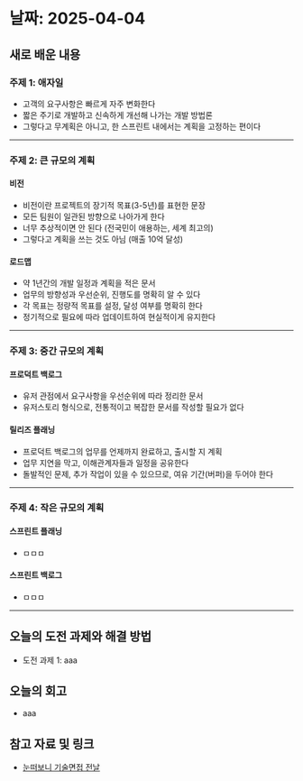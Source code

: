 # 날짜: 2025-04-04

## 새로 배운 내용
### 주제 1: 애자일
- 고객의 요구사항은 빠르게 자주 변화한다
- 짧은 주기로 개발하고 신속하게 개선해 나가는 개발 방법론
- 그렇다고 무계획은 아니고, 한 스프린트 내에서는 계획을 고정하는 편이다

---

### 주제 2: 큰 규모의 계획
#### 비전
- 비전이란 프로젝트의 장기적 목표(3-5년)를 표현한 문장
- 모든 팀원이 일관된 방향으로 나아가게 한다
- 너무 추상적이면 안 된다 (전국민이 애용하는, 세계 최고의)
- 그렇다고 계획을 쓰는 것도 아님 (매출 10억 달성)

#### 로드맵
- 약 1년간의 개발 일정과 계획을 적은 문서
- 업무의 방향성과 우선순위, 진행도를 명확히 알 수 있다
- 각 목표는 정량적 목표를 설정, 달성 여부를 명확히 한다
- 정기적으로 필요에 따라 업데이트하여 현실적이게 유지한다

---

### 주제 3: 중간 규모의 계획
#### 프로덕트 백로그
- 유저 관점에서 요구사항을 우선순위에 따라 정리한 문서
- 유저스토리 형식으로, 전통적이고 복잡한 문서를 작성할 필요가 없다

#### 릴리즈 플래닝
- 프로덕트 백로그의 업무를 언제까지 완료하고, 출시할 지 계획
- 업무 지연을 막고, 이해관계자들과 일정을 공유한다
- 돌발적인 문제, 추가 작업이 있을 수 있으므로, 여유 기간(버퍼)을 두어야 한다

---

### 주제 4: 작은 규모의 계획
#### 스프린트 플래닝
- ㅁㅁㅁ

#### 스프린트 백로그
- ㅁㅁㅁ

---

## 오늘의 도전 과제와 해결 방법
- 도전 과제 1: aaa

## 오늘의 회고
- aaa
  
## 참고 자료 및 링크
- [눈떠보니 기술면접 전날](https://ridibooks.com/books/2773000080)
